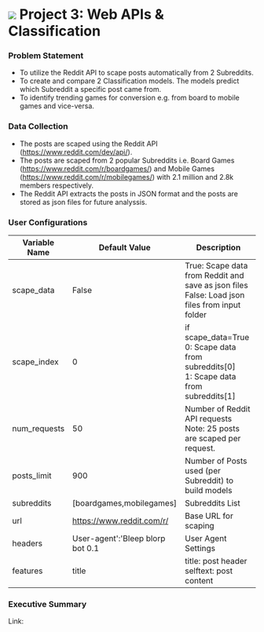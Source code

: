 # ![](https://ga-dash.s3.amazonaws.com/production/assets/logo-9f88ae6c9c3871690e33280fcf557f33.png) Project 3: Web APIs & Classification

### Problem Statement

- To utilize the Reddit API to scape posts automatically from 2 Subreddits.
- To create and compare 2 Classification models. The models predict which Subreddit a specific post came from. 
- To identify trending games for conversion e.g. from board to mobile games and vice-versa.

### Data Collection

- The posts are scaped using the Reddit API (https://www.reddit.com/dev/api/).
- The posts are scaped from 2 popular Subreddits i.e. Board Games (https://www.reddit.com/r/boardgames/) and Mobile Games (https://www.reddit.com/r/mobilegames/) with 2.1 million and 2.8k members respectively.
- The Reddit API extracts the posts in JSON format and the posts are stored as json files for future analyssis.

### User Configurations

| Variable Name | Default Value | Description |
| --- | --- | --- |
| scape_data | False | True: Scape data from Reddit and save as json files<br>False: Load json files from input folder |
| scape_index | 0 | if scape_data=True<br>0: Scape data from subreddits[0]<br>1: Scape data from subreddits[1] |
| num_requests | 50 | Number of Reddit API requests<br>Note: 25 posts are scaped per request. |
| posts_limit | 900 | Number of Posts used (per Subreddit) to build models |
| subreddits | [boardgames,mobilegames] | Subreddits List |
| url | https://www.reddit.com/r/ | Base URL for scaping |
| headers | User-agent':'Bleep blorp bot 0.1 | User Agent Settings |
| features | title | title: post header<br>selftext: post content |

### Executive Summary

Link:
